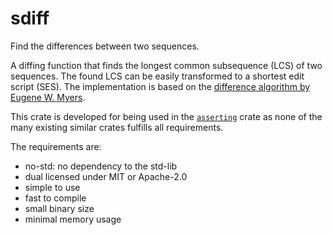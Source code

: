 # sdiff

Find the differences between two sequences.

A diffing function that finds the longest common subsequence (LCS) of two sequences. The found LCS
can be easily transformed to a shortest edit script (SES). The implementation is based on the
[difference algorithm by Eugene W. Myers].

This crate is developed for being used in the [`asserting`] crate as none of the many existing
similar crates fulfills all requirements.

The requirements are:

* no-std: no dependency to the std-lib
* dual licensed under MIT or Apache-2.0
* simple to use
* fast to compile
* small binary size
* minimal memory usage

<!-- External Links -->

[`asserting`]: https://github.com/innoave/asserting

[difference algorithm by Eugene W. Myers]: http://www.xmailserver.org/diff2.pdf

[James Coglan Blog Post]: https://blog.jcoglan.com/2017/02/12/the-myers-diff-algorithm-part-1/
